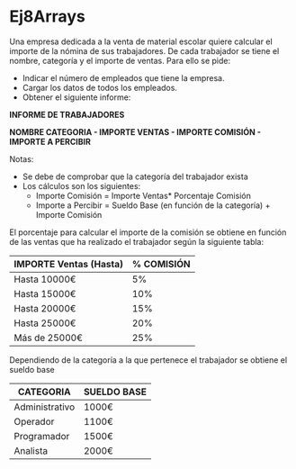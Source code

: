 # Ej8Arrays

Una empresa dedicada a la venta de material escolar quiere calcular el importe de la nómina de sus
trabajadores.
De cada trabajador se tiene el nombre, categoría y el importe de ventas.
Para ello se pide:
- Indicar el número de empleados que tiene la empresa.
- Cargar los datos de todos los empleados.
- Obtener el siguiente informe:

**INFORME DE TRABAJADORES**

**NOMBRE CATEGORIA - IMPORTE VENTAS - IMPORTE COMISIÓN - IMPORTE A PERCIBIR**

Notas:
- Se debe de comprobar que la categoría del trabajador exista
- Los cálculos son los siguientes:
	- Importe Comisión = Importe Ventas* Porcentaje Comisión
	- Importe a Percibir = Sueldo Base (en función de la categoría) + Importe Comisión

El porcentaje para calcular el importe de la comisión se obtiene en función de las ventas que ha realizado el
trabajador según la siguiente tabla:

| IMPORTE Ventas (Hasta) | % COMISIÓN |
| --- | --- |
| Hasta 10000€ | 5% |
| Hasta 15000€ | 10% |
| Hasta 20000€ | 15% |
| Hasta 25000€ | 20% |
| Más de 25000€ | 25% |

Dependiendo de la categoría a la que pertenece el trabajador se obtiene el sueldo base

| CATEGORIA | SUELDO BASE |
| --- | --- |
| Administrativo | 1000€ |
| Operador | 1100€ |
| Programador | 1500€ |
| Analista | 2000€ |
